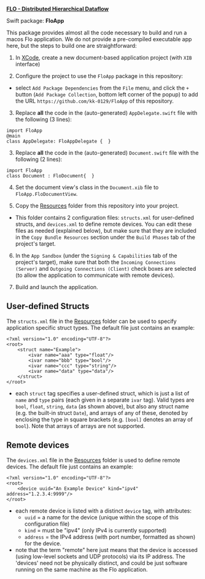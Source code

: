 **[FLO - Distributed Hierarchical Dataflow](https://github.com/kk-0129/Flo)**

Swift package: **FloApp**

This package provides almost all the code necessary to build and run a macos Flo application. We do not provide a pre-compiled executable app here, but the steps to build one are straightforward:

1. In [XCode](https://developer.apple.com/xcode/), create a new document-based application project (with `XIB` interface)

2. Configure the project to use the `FloApp` package in this repository:
  * select `Add Package Dependencies` from the `File` menu, and click the `+` button (`Add Package Collection`, bottom left corner of the popup) to add the URL `https://github.com/kk-0129/FloApp` of this repository.

3. Replace **all** the code in the (auto-generated) `AppDelegate.swift` file with the following (3 lines):

<pre><code>import FloApp
@main
class AppDelegate: FloAppDelegate {  }
</code></pre>

3. Replace **all** the code in the (auto-generated) `Document.swift` file with the following (2 lines):

<pre><code>import FloApp
class Document : FloDocument{  }
</code></pre>

4. Set the document view's class in the `Document.xib` file to `FloApp.FloDocumentView`.

5. Copy the [Resources](Resources) folder from this repository into your project.
  * This folder contains 2 configuration files: `structs.xml` for user-defined structs, and `devices.xml` to define remote devices. You can edit these files as needed (explained below), but make sure that they are included in the `Copy Bundle Resources` section under the `Build Phases` tab of the project's target.

6. In the `App Sandbox` (under the `Signing & Capabilities` tab of the project's target), make sure that both the `Incoming Connections (Server)` and `Outgoing Connections (Client)` check boxes are selected (to allow the application to communicate with remote devices).

7. Build and launch the application.

## User-defined Structs

The `structs.xml` file in the [Resources](Resources) folder can be used to specify application specific struct types. The default file just contains an example:
<pre><code>&lt;?xml version="1.0" encoding="UTF-8"?>
&lt;root>
    &lt;struct name="Example">
        &lt;ivar name="aaa" type="float"/>
        &lt;ivar name="bbb" type="bool"/>
        &lt;ivar name="ccc" type="string"/>
        &lt;ivar name="data" type="data"/>
    &lt;/struct>
&lt;/root>
</code></pre>
  * each `struct` tag specifies a user-defined struct, which is just a list of `name` and `type` pairs (each given in a separate `ivar` tag). Valid types are `bool`, `float`, `string`, `data` (as shown above), but also any struct name (e.g. the built-in struct `Date`), and arrays of any of these, denoted by enclosing the type in square brackets (e.g. `[bool]` denotes an array of `bool`). Note that arrays of arrays are not supported.

## Remote devices 

The `devices.xml` file in the [Resources](Resources) folder is used to define remote devices. The default file just contains an example:
<pre><code>&lt;?xml version="1.0" encoding="UTF-8"?>
&lt;root>
    &lt;device uuid="An Example Device" kind="ipv4" address="1.2.3.4:9999"/>
&lt;/root>
</code></pre>
  * each remote device is listed with a distinct `device` tag, with attributes:
    * `uuid` = a name for the device (unique within the scope of this configuration file)
    * `kind` = must be "ipv4" (only IPv4 is currently supported)
    * `address` = the IPv4 address (with port number, formatted as shown) for the device.
  * note that the term "remote" here just means that the device is accessed (using low-level sockets and UDP protocols) via its IP address. The 'devices' need not be physically distinct, and could be just software running on the same machine as the Flo application.

